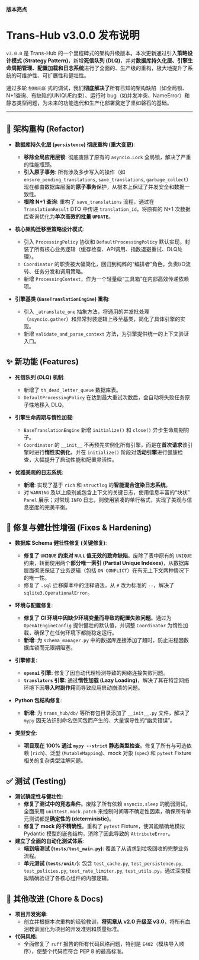 **版本亮点**

# Trans-Hub v3.0.0 发布说明

`v3.0.0` 是 Trans-Hub 的一个里程碑式的架构升级版本。本次更新通过引入**策略设计模式 (Strategy Pattern)**，新增**死信队列 (DLQ)**，并对**数据库持久化层、引擎生命周期管理、配置加载和日志系统**进行了全面的、生产级的重构，极大地提升了系统的可维护性、可扩展性和健壮性。

通过多轮 `刨根问底` 式的调试，我们**彻底解决了**所有已知的架构缺陷（如全局锁、N+1查询、有缺陷的UNIQUE约束）、运行时 bug（如并发冲突、NameError）和静态类型问题，为未来的功能迭代和生产化部署奠定了坚如磐石的基础。

---

## **🚀 架构重构 (Refactor)**

*   **数据库持久化层 (`persistence`) 彻底重构 (重大变更)**:
    *   **移除全局应用层锁**: 彻底废除了原有的 `asyncio.Lock` 全局锁，解决了严重的性能瓶颈。
    *   **引入原子事务**: 所有涉及多步写入的操作（如 `ensure_pending_translations`, `save_translations`, `garbage_collect`）现在都由数据库层面的**原子事务**保护，从根本上保证了并发安全和数据一致性。
    *   **根除 N+1 查询**: 重构了 `save_translations` 流程，通过在 `TranslationResult` DTO 中传递 `translation_id`，将原有的 N+1 次数据库查询优化为**单次高效的批量 `UPDATE`**。

*   **核心架构迁移至策略设计模式**:
    *   引入 `ProcessingPolicy` 协议和 `DefaultProcessingPolicy` 默认实现，封装了所有核心业务逻辑（缓存检查、API调用、指数退避重试、DLQ处理）。
    *   `Coordinator` 的职责被大幅简化，回归到纯粹的“编排者”角色，负责I/O流转、任务分发和调用策略。
    *   新增 `ProcessingContext`，作为一个轻量级“工具箱”在内部高效传递依赖项。

*   **引擎基类 (`BaseTranslationEngine`) 重构**:
    *   引入 `_atranslate_one` 抽象方法，将通用的并发批处理（`asyncio.gather`）和异常封装逻辑上移至基类，简化了具体引擎的实现。
    *   新增 `validate_and_parse_context` 方法，为引擎提供统一的上下文验证入口。

## **✨ 新功能 (Features)**

*   **死信队列 (DLQ) 机制**:
    *   新增了 `th_dead_letter_queue` 数据库表。
    *   `DefaultProcessingPolicy` 在达到最大重试次数后，会自动将失败任务原子性地移入 DLQ。

*   **引擎生命周期与惰性加载**:
    *   `BaseTranslationEngine` 新增 `initialize()` 和 `close()` 异步生命周期钩子。
    *   `Coordinator` 的 `__init__` 不再预先实例化所有引擎，而是在**首次请求**该引擎时进行**惰性实例化**，并在 `initialize()` 阶段对**活动引擎**进行健康检查，大幅提升了启动性能和配置灵活性。

*   **优雅美观的日志系统**:
    *   **新增**: 实现了基于 `rich` 和 `structlog` 的**智能混合渲染日志系统**。
    *   对 `WARNING` 及以上级别或包含上下文的关键日志，使用信息丰富的“块状” `Panel` 展示；对常规 `INFO` 日志，则使用紧凑的单行格式，实现了美观与信息密度的完美平衡。

## **🐛 修复与健壮性增强 (Fixes & Hardening)**

*   **数据库 Schema 健壮性修复 (关键修复)**:
    *   **修复了 `UNIQUE` 约束对 `NULL` 值无效的致命缺陷**。废除了表中原有的 `UNIQUE` 约束，转而使用两个**部分唯一索引 (Partial Unique Indexes)**，从数据库层面彻底保证了业务逻辑（包括 `ON CONFLICT`）在有无上下文两种情况下的唯一性。
    *   修复了 `.sql` 迁移脚本中的注释语法，从 `#` 改为标准的 `--`，解决了 `sqlite3.OperationalError`。

*   **环境与配置修复**:
    *   **修复了 CI 环境中因缺少环境变量而导致的配置失败问题**。通过为 `OpenAIEngineConfig` 提供健壮的默认值，并调整 `Coordinator` 为惰性加载，确保了在任何环境下都能稳定运行。
    *   **新增**: 为 `schema_manager.py` 中的数据库连接添加了超时，防止进程因数据库锁而无限期阻塞。

*   **引擎修复**:
    *   **`openai` 引擎**: 修复了因自动代理检测导致的网络连接失败问题。
    *   **`translators` 引擎**: 通过**惰性加载 (Lazy Loading)**，解决了其在特定网络环境下因**导入时副作用**而导致应用启动崩溃的问题。

*   **Python 包结构修复**:
    *   **新增**: 为 `trans_hub/db/` 等所有包目录添加了 `__init__.py` 文件，解决了 `mypy` 因无法识别命名空间包而产生的、大量误导性的“幽灵错误”。

*   **类型安全**:
    *   **项目现在 100% 通过 `mypy --strict` 静态类型检查**。修复了所有与可选依赖 (`rich`)、泛型 (`MutableMapping`)、mock 对象 (`spec`) 和 `pytest` Fixture 相关的复杂类型注解问题。

## **✅ 测试 (Testing)**

*   **测试确定性与健壮性**:
    *   **修复了测试中的竞态条件**。废除了所有依赖 `asyncio.sleep` 的脆弱测试，全面采用 `unittest.mock.patch` 来控制时间等不确定性因素，确保所有单元测试都是**确定性的 (deterministic)**。
    *   **修复了 mock 的不精确性**。重构了 `pytest` Fixture，使其能精确地模拟 Pydantic 模型的嵌套结构，消除了因此导致的 `AttributeError`。
*   **建立了全面的自动化测试体系**:
    *   **端到端测试 (`tests/test_main.py`)**: 覆盖了从请求到垃圾回收的完整业务流程。
    *   **单元测试 (`tests/unit/`)**: 包含 `test_cache.py`, `test_persistence.py`, `test_policies.py`, `test_rate_limiter.py`, `test_utils.py`，通过深度模拟精确验证了各核心组件的内部逻辑。

## **🔧 其他改进 (Chore & Docs)**

*   **项目开发宪章**:
    *   创立并根据本次重构的经验教训，**将宪章从 v2.0 升级至 v3.0**，将所有血泪教训固化为项目的开发准则和质量标准。
*   **代码风格**:
    *   全面修复了 `ruff` 报告的所有代码风格问题，特别是 `E402`（模块导入顺序），使整个代码库符合 PEP 8 的最高标准。